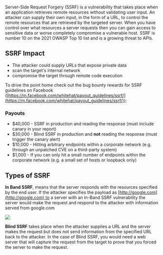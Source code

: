 Server-Side Request Forgery (SSRF) is a vulnerability that takes place when an application retrieves remote resources without validating user input. An attacker can supply their own input, in the form of a URL, to control the remote resources that are retrieved by the targeted server. When you have control over what resources a server requests then you can gain access to sensitive data or worse completely compromise a vulnerable host. SSRF is number 10 on the 2021 OWASP Top 10 list and is a growing threat to APIs.

## SSRF Impact
- The attacker could supply URLs that expose private data
- scan the target's internal network
- compromise the target through remote code execution

To drive the point home check out the bug bounty rewards for SSRF guidelines on Facebook ([https://m.facebook.com/whitehat/payout_guidelines/ssrf/](https://m.facebook.com/whitehat/payout_guidelines/ssrf/)):
### Payouts

- $40,000 - SSRF in production and reading the response (must include canary in your report)
- $30,000 - Blind SSRF in production and **not** reading the response (must trigger the canary alert)
- $10,000 - Hitting arbitrary endpoints within a corporate network (e.g. through an unpatched CVE on a third-party system)
- $1,000 - If you can only hit a small number of endpoints within the corporate network (e.g. a small set of hosts or loopback only)

## Types of SSRF
**In Band SSRF**, means that the server responds with the resources specified by the end user. If the attacker specifies the payload as [http://google.com](http://google.com) to a server with an In-Band SSRF vulnerability the server would make the request and respond to the attacker with information served from google.com

![](Pasted%20image%2020250711183540.png)

**Blind SSRF** takes place when the attacker supplies a URL and the server makes the request but does not send information from the specified URL back to the attacker. In the case of Blind SSRF, you would need a web server that will capture the request from the target to prove that you forced the server to make the request.

